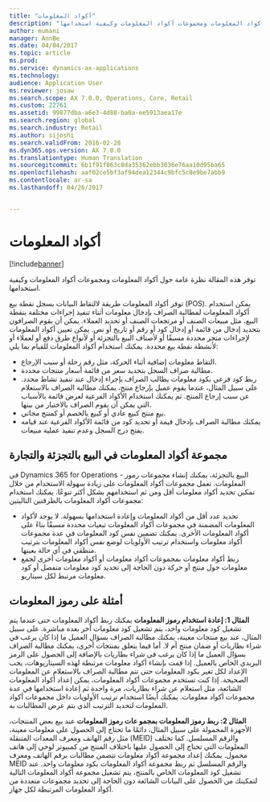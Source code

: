 ```yaml
---
title: "أكواد المعلومات"
description: "توفر هذه المقالة نظرة عامة حول أكواد المعلومات ومجموعات أكواد المعلومات وكيفية استخدامها."
author: mumani
manager: AnnBe
ms.date: 04/04/2017
ms.topic: article
ms.prod: 
ms.service: dynamics-ax-applications
ms.technology: 
audience: Application User
ms.reviewer: josaw
ms.search.scope: AX 7.0.0, Operations, Core, Retail
ms.custom: 22761
ms.assetid: 99877dba-a6e3-4d88-ba0a-ee5913aea17e
ms.search.region: global
ms.search.industry: Retail
ms.author: sijoshi
ms.search.validFrom: 2016-02-28
ms.dyn365.ops.version: AX 7.0.0
ms.translationtype: Human Translation
ms.sourcegitcommit: 6b1f91f863c8da35362ebb3036e76aa10d95ba65
ms.openlocfilehash: aaf02ce5bf3af94dea12344c9bfc5c8e9be7abb9
ms.contentlocale: ar-sa
ms.lasthandoff: 04/26/2017


---
```


# <a name="info-codes"></a>أكواد المعلومات

[!include[banner](includes/banner.md)]


توفر هذه المقالة نظرة عامة حول أكواد المعلومات ومجموعات أكواد المعلومات وكيفية استخدامها.

توفر أكواد المعلومات طريقة لالتقاط البيانات بسجل نقطة بيع (POS). يمكن استخدام أكواد المعلومات لمطالبة الصراف بإدخال معلومات أثناء تنفيذ إجراءات مختلفة بنقطة البيع، مثل مبيعات الصنف أو مرتجعات الصنف أو تحديد العملاء. يمكن أن يقوم الصرافون بتحديد إدخال من قائمة أو إدخال كود أو رقم أو تاريخ أو نص. يمكن تعيين أكواد المعلومات لإجراءات متجر محددة مسبقًا أو لأصناف البيع بالتجزئة أو لأنواع طرق دفع أو لعملاء أو لأنشطة نقطة بيع محددة. يمكنك استخدام أكواد المعلومات للقيام بما يلي:
-   التقاط معلومات إضافية أثناء الحركة، مثل رقم رحلة أو سبب الإرجاع.
-   مطالبة صراف السجل بتحديد سعر من قائمة أسعار منتجات محددة.
-   ربط كود فرعي بكود معلومات يطالب الصراف بإجراء إدخال عند تنفيذ نشاط محدد. على سبيل المثال، عندما يقوم عميل بإرجاع منتج، يمكنك مطالبة الصراف بالاستعلام عن سبب إرجاع المنتج. ثم يمكنك استخدام الأكواد الفرعية لعرض قائمة بالأسباب التي يمكن أن يقوم الصراف بالاختيار من بينها.
-   بيع منتج كبيع عادي أو كبيع بالخصم أو كمنتج مجاني.
-   يمكنك مطالبة الصراف بإدخال قيمة أو تحديد كود من قائمة الأكواد الفرعية عند قيامه بفتح درج السجل وعدم تنفيذ عملية مبيعات.

## <a name="info-codes-group-in-retail-and-commerce"></a>مجموعة أكواد المعلومات في البيع بالتجزئة والتجارة
في Dynamics 365 for Operations - البيع بالتجزئة، يمكنك إنشاء مجموعات رموز المعلومات.‬ تعمل مجموعات أكواد المعلومات على زيادة سهولة الاستخدام من خلال تمكين تحديد أكواد معلومات أقل ومن ثم استخدامهم بشكل أكثر تنوعًا. يمكنك استخدام مجموعات أكواد المعلومات بالطرقتين التاليتين:
-   تحديد عدد أقل من أكواد المعلومات وإعادة استخدامها بسهولة. لا يوجد لأكواد المعلومات المضمنة في مجموعات أكواد المعلومات تبعيات محددة مسبقًا بناءً على أكواد المعلومات الأخرى. يمكنك تضمين نفس كود المعلومات في عدة مجموعات أكواد معلومات واستخدام ترتيب الأولويات لوضع نفس أكواد المعلومات بترتيب منطقي في أي حالة بعينها.
-   ربط أكواد معلومات بمجموعات أكواد معلومات أو أكواد معلومات أخرى لجمع معلومات حول منتج أو حركة دون الحاجة إلى تحديد كود معلومات منفصل أو كود معلومات مرتبط لكل سيناريو.

## <a name="info-code-examples"></a>أمثلة على رموز المعلومات
**المثال 1: إعادة استخدام رموز المعلومات** يمكنك ربط أكواد المعلومات حتى عندما يتم تشغيل كود معلومات واحد، يتم تشغيل كود معلومات آخر بعده مباشرة. على سبيل المثال، عند بيع منتجات معينة، يمكنك مطالبة الصراف بسؤال العميل ما إذا كان يرغب في شراء بطاريات أو ضمان منتج أم لا. أما فيما يتعلق بمنتجات أخرى، يمكنك مطالبة الصراف بسؤال العميل ما إذا كان يرغب في شراء بطاريات بالإضافة إلى الحصول على الرمز البريدي الخاص بالعميل. إذا قمت بإنشاء أكواد معلومات مرتبطة لهذه السيناريوهات، يجب الإعداد لكل تغير بكود المعلومات حتى تتم مطالبة الصراف بالاستعلام عن المعلومات الصحيحة. إذا كنت تستخدم مجموعات أكواد المعلومات، يمكن إعداد أكواد المعلومات الشائعة، مثل استعلام عن شراء بطاريات، مرة واحدة ثم إعادة استخدامها في عدة مجموعات أكواد معلومات. يمكنك أيضًا استخدام ترتيب الأولويات داخل مجموعات أكواد المعلومات لتحديد الترتيب الذي يتم عرض المطالبات به.


**المثال 2: ربط رموز المعلومات بمجمو عات رموز المعلومات** عند بيع بعض المنتجات، الأجهزة المحمولة على سبيل المثال، دائمًا ما تحتاج إلى الحصول على معلومات معينة، مثل رقم الهاتف ومعرف المعدات المتنقلة (MEID) والرقم المسلسل. كما تختلف المعلومات التي تحتاج إلى الحصول عليها باختلاف المنتج من كمبيوتر لوحي إلى هاتف محمول. يمكنك إعداد مجموعة أكواد معلومات تتضمن مطالبات برقم الهاتف ومعرف MEID والرقم المسلسل ثم ربط مجموعة أكواد المعلومات بكود معلومات واحد. عند تشغيل كود المعلومات الخاص بالمنتج، يتم تشغيل مجموعة أكواد المعلومات التالية لتمكينك من الحصول على البيانات الشائعة دون الحاجة إلى تحديد مجموعات متعددة من أكواد المعلومات المرتبطة لكل جهاز.

 



